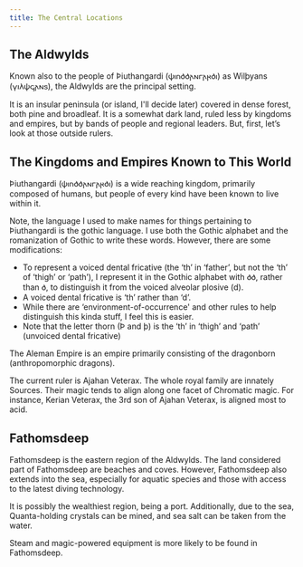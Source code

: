 ```yaml
---
title: The Central Locations
---
```


## The Aldwylds

Known also to the people of Þiuthangardi (𐌸𐌹𐌿𐌳𐌳𐌰𐌽𐌲𐌰𐍂𐌳𐌹) as Wilþyans (𐍅𐌹𐌻𐌸𐌾𐌰𐌽𐍃), the Aldwylds are the principal setting. 

It is an insular peninsula (or island, I'll decide later) covered in dense forest, both pine and broadleaf. It is a somewhat dark land, ruled less by kingdoms and empires, but by bands of people and regional leaders. But, first, let’s look at those outside rulers.

## The Kingdoms and Empires Known to This World

Þiuthangardi (𐌸𐌹𐌿𐌳𐌳𐌰𐌽𐌲𐌰𐍂𐌳𐌹) is a wide reaching kingdom, primarily composed of humans, but people of every kind have been known to live within it.

Note, the language I used to make names for things pertaining to Þiuthangardi is the gothic language. I use both the Gothic alphabet and the romanization of Gothic to write these words. However, there are some modifications:

- To represent a voiced dental fricative (the ‘th’ in ‘father’, but not the ‘th’ of ‘thigh’ or ‘path’), I represent it in the Gothic alphabet with 𐌳𐌳, rather than 𐌳, to distinguish it from the voiced alveolar plosive (d).   
- A voiced dental fricative is ‘th’ rather than ‘d’.   
- While there are ‘environment-of-occurrence' and other rules to help distinguish this kinda stuff, I feel this is easier.  
- Note that the letter thorn (Þ and þ) is the ‘th’ in ‘thigh’ and ‘path’ (unvoiced dental fricative)

The Aleman Empire is an empire primarily consisting of the dragonborn (anthropomorphic dragons).

The current ruler is Ajahan Veterax. The whole royal family are innately Sources. Their magic tends to align along one facet of Chromatic magic. For instance, Kerian Veterax, the 3rd son of Ajahan Veterax, is aligned most to acid.

## Fathomsdeep

Fathomsdeep is the eastern region of the Aldwylds. The land considered part of Fathomsdeep are beaches and coves. However, Fathomsdeep also extends into the sea, especially for aquatic species and those with access to the latest diving technology.

It is possibly the wealthiest region, being a port. Additionally, due to the sea, Quanta-holding crystals can be mined, and sea salt can be taken from the water.

Steam and magic-powered equipment is more likely to be found in Fathomsdeep.


